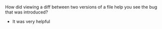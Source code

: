 How did viewing a diff between two versions of a file help you see the bug that was introduced?

   - It was very helpful

